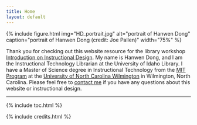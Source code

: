 ```yaml
---
title: Home
layout: default
---
```


{% include figure.html img="HD_portrait.jpg" alt="portrait of Hanwen Dong" caption="portrait of Hanwen Dong (credit: Joe Pallen)" width="75%" %}

Thank you for checking out this website resource for the library workshop [Introduction on Instructional Design](https://libcal.uidaho.edu/event/7437186?hs=a). My name is Hanwen Dong, and I am the Instructional Technology Librarian at the University of Idaho Library. I have a Master of Science degree in Instructional Technology from the [MIT Program](https://uncw.edu/ed/mit/about.html) at the [University of North Carolina Wilmington](https://uncw.edu/) in Wilmington, North Carolina. Please feel free to <a href = "mailto: hanwendong@uidaho.edu">contact me</a> if you have any questions about this website or instructional design. 

------
{% include toc.html %}

{% include credits.html %}
